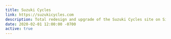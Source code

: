 ```yaml
---
title: Suzuki Cycles
link: https://suzukicycles.com
description: Total redesign and upgrade of the Suzuki Cycles site on Sitecore 
date: 2020-02-01 12:00:00 -0700
active: true
---
```

